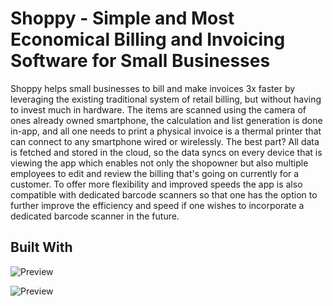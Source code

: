 # Shoppy - Simple and Most Economical Billing and Invoicing Software for Small Businesses

Shoppy helps small businesses to bill and make invoices 3x faster by leveraging the existing traditional system of retail billing, but without having to invest much in hardware. The items are scanned using the camera of ones already owned smartphone, the calculation and list generation is done in-app, and all one needs to print a physical invoice is a thermal printer that can connect to any smartphone wired or wirelessly. The best part? All data is fetched and stored in the cloud, so the data syncs on every device that is viewing the app which enables not only the shopowner but also multiple employees to edit and review the billing that's going on currently for a customer. To offer more flexibility and improved speeds the app is also compatible with dedicated barcode scanners so that one has the option to further improve the efficiency and speed if one wishes to incorporate a dedicated barcode scanner in the future.

## Built With
![Preview](https://www.pngkey.com/png/full/187-1878320_google-lance-flutter-beta-3-son-application-mobile.png)

![Preview](https://firebase.google.com/downloads/brand-guidelines/PNG/logo-standard.png)


